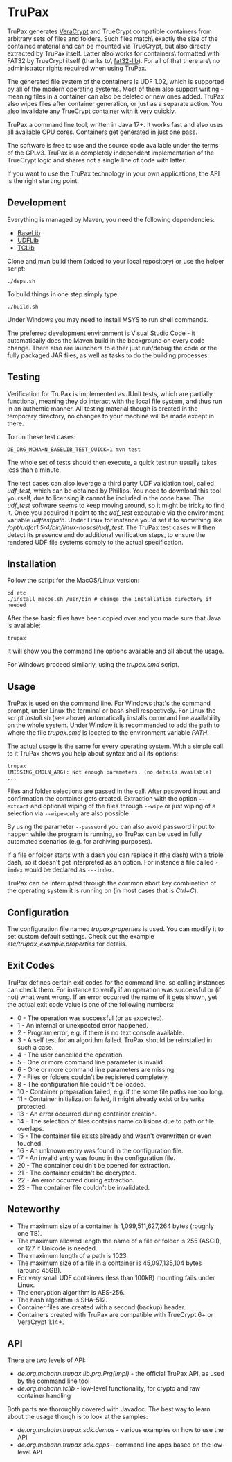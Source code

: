 # TruPax

TruPax generates [VeraCrypt](https://veracrypt.codeplex.com) and TrueCrypt compatible containers from arbitrary sets of files and folders. Such files match\ exactly the size of the contained material and can be mounted via TrueCrypt, but also directly extracted by TruPax itself. Latter also works for containers\ formatted with FAT32 by TrueCrypt itself (thanks to\ [fat32-lib](https://github.com/waldheinz/fat32-lib)). For all of that there are\ no administrator rights required when using TruPax.

The generated file system of the containers is UDF 1.02, which is supported by all of the modern operating systems. Most of them also support writing - meaning files in a container can also be deleted or new ones added. TruPax also wipes files after container generation, or just as a separate action. You also invalidate any TrueCrypt container with it very quickly.

TruPax a command line tool, written in Java 17+. It works fast and also uses all available CPU cores. Containers get generated in just one pass.

The software is free to use and the source code available under the terms of the GPLv3. TruPax is a completely independent implementation of the TrueCrypt logic and shares not a single line of code with latter.

If you want to use the TruPax technology in your own applications, the API is the right starting point.

## Development

Everything is managed by Maven, you need the following dependencies:

* [BaseLib](https://github.com/mchahn/baselib)
* [UDFLib](https://github.com/mchahn/udflib)
* [TCLib](https://github.com/mchahn/tclib)

Clone and mvn build them (added to your local repository) or use the helper script:

    ./deps.sh

To build things in one step simply type:

    ./build.sh

Under Windows you may need to install MSYS to run shell commands.

The preferred development environment is Visual Studio Code - it automatically does the Maven build in the background on every code change. There also are launchers to either just run/debug the code or the fully packaged JAR files, as well as tasks to do the building processes.

## Testing

Verification for TruPax is implemented as JUnit tests, which are partially functional, meaning they do interact with the local file system, and thus run in an authentic manner. All testing material though is created in the temporary directory, no changes to your machine will be made except in there.

To run these test cases:

    DE_ORG_MCHAHN_BASELIB_TEST_QUICK=1 mvn test

The whole set of tests should then execute, a quick test run usually takes less than a minute.

The test cases can also leverage a third party UDF validation tool, called *udf_test*, which can be obtained by Phillips. You need to download this tool yourself, due to licensing it cannot be included in the code base. The *udf_test* software seems to keep moving around, so it might be tricky to find it. Once you acquired it point to the *udf_test* executable via the environment variable *udftestpath*. Under Linux for instance you'd set it to something like */opt/udfct1.5r4/bin/linux-noscsi/udf_test*. The TruPax test cases will then detect its presence and do additional verification steps, to ensure the rendered UDF file systems comply to the actual specification.

## Installation

Follow the script for the MacOS/Linux version:

    cd etc
    ./install_macos.sh /usr/bin # change the installation directory if needed

After these basic files have been copied over and you made sure that Java is available:

    trupax

It will show you the command line options available and all about the usage.

For Windows proceed similarly, using the _trupax.cmd_ script.

## Usage

TruPax is used on the command line. For Windows that's the command
prompt, under Linux the terminal or bash shell respectively. For Linux
the script _install.sh_ (see above) automatically installs command line
availability on the whole system. Under Window it is recommended to add the
path to where the file _trupax.cmd_ is located to the environment variable _PATH_.

The actual usage is the same for every operating system. With a simple call to
it TruPax shows you help about syntax and all its options:

    trupax
    (MISSING_CMDLN_ARG): Not enough parameters. (no details available)
    ...

Files and folder selections are passed in the call.
After password input and confirmation the container gets created. Extraction
with the option `--extract` and optional wiping of the files through
`--wipe` or just wiping of a selection via `--wipe-only` are also
possible.

By using the parameter `--password` you can also avoid password input to
happen while the program is running, so TruPax can be used in fully automated
scenarios (e.g. for archiving purposes).

If a file or folder starts with a dash you can replace it (the dash) with a
triple dash, so it doesn't get interpreted as an option. For instance a file
called `-index` would be declared as `---index`.

TruPax can be interrupted through the common abort key combination of the
operating system it is running on (in most cases that is _Ctrl+C_).

## Configuration

The configuration file named _trupax.properties_ is used. You can modify it to set custom default settings. Check out the example _etc/trupax_example.properties_ for details.

## Exit Codes

TruPax defines certain exit codes for the command line, so calling instances can
check them. For instance to verify if an operation was successful or (if not)
what went wrong. If an error occurred the name of it gets shown, yet the actual
exit code value is one of the following numbers:

* 0 - The operation was successful (or as expected).
* 1 - An internal or unexpected error happened.
* 2 - Program error, e.g. if there is no text console available.
* 3 - A self test for an algorithm failed. TruPax should be reinstalled in such a case.
* 4 - The user cancelled the operation.
* 5 - One or more command line parameter is invalid.
* 6 - One or more command line parameters are missing.
* 7 - Files or folders couldn't be registered completely.
* 8 - The configuration file couldn't be loaded.
* 10 - Container preparation failed, e.g. if the some file paths are too long.
* 11 - Container initialization failed, it might already exist or be write protected.
* 13 - An error occurred during container creation.
* 14 - The selection of files contains name collisions due to path or file overlaps.
* 15 - The container file exists already and wasn't overwritten or even touched.
* 16 - An unknown entry was found in the configuration file.
* 17 - An invalid entry was found in the configuration file.
* 20 - The container couldn't be opened for extraction.
* 21 - The container couldn't be decrypted.
* 22 - An error occurred during extraction.
* 23 - The container file couldn't be invalidated.

## Noteworthy

* The maximum size of a container is 1,099,511,627,264 bytes (roughly one TB).
* The maximum allowed length the name of a file or folder is 255 (ASCII), or 127 if Unicode is needed.
* The maximum length of a path is 1023.
* The maximum size of a file in a container is 45,097,135,104 bytes (around 45GB).
* For very small UDF containers (less than 100kB) mounting fails under Linux.
* The encryption algorithm is AES-256.
* The hash algorithm is SHA-512.
* Container files are created with a second (backup) header.
* Containers created with TruPax are compatible with TrueCrypt 6+ or VeraCrypt 1.14+.

## API

There are two levels of API:

* *de.org.mchahn.trupax.lib.prg.Prg(Impl)* -
  the official TruPax API, as used by the command line tool
* *de.org.mchahn.tclib* -
  low-level functionality, for crypto and raw container handling

Both parts are thoroughly covered with Javadoc. The best way to learn about the usage though is to look at the samples:

* *de.org.mchahn.trupax.sdk.demos* - various examples on how to use the API
* *de.org.mchahn.trupax.sdk.apps*  - command line apps based on the low-level API
